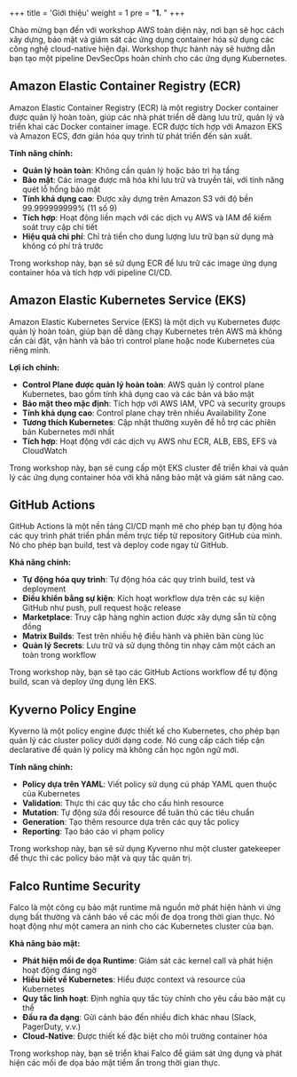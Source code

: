 +++
title = 'Giới thiệu'
weight = 1
pre = "<b>1.</b> "
+++

Chào mừng bạn đến với workshop AWS toàn diện này, nơi bạn sẽ học cách xây dựng, bảo mật và giám sát các ứng dụng container hóa sử dụng các công nghệ cloud-native hiện đại. Workshop thực hành này sẽ hướng dẫn bạn tạo một pipeline DevSecOps hoàn chỉnh cho các ứng dụng Kubernetes.

## Amazon Elastic Container Registry (ECR)

Amazon Elastic Container Registry (ECR) là một registry Docker container được quản lý hoàn toàn, giúp các nhà phát triển dễ dàng lưu trữ, quản lý và triển khai các Docker container image. ECR được tích hợp với Amazon EKS và Amazon ECS, đơn giản hóa quy trình từ phát triển đến sản xuất.

**Tính năng chính:**

- **Quản lý hoàn toàn**: Không cần quản lý hoặc bảo trì hạ tầng
- **Bảo mật**: Các image được mã hóa khi lưu trữ và truyền tải, với tính năng quét lỗ hổng bảo mật
- **Tính khả dụng cao**: Được xây dựng trên Amazon S3 với độ bền 99.999999999% (11 số 9)
- **Tích hợp**: Hoạt động liền mạch với các dịch vụ AWS và IAM để kiểm soát truy cập chi tiết
- **Hiệu quả chi phí**: Chỉ trả tiền cho dung lượng lưu trữ bạn sử dụng mà không có phí trả trước

Trong workshop này, bạn sẽ sử dụng ECR để lưu trữ các image ứng dụng container hóa và tích hợp với pipeline CI/CD.

## Amazon Elastic Kubernetes Service (EKS)

Amazon Elastic Kubernetes Service (EKS) là một dịch vụ Kubernetes được quản lý hoàn toàn, giúp bạn dễ dàng chạy Kubernetes trên AWS mà không cần cài đặt, vận hành và bảo trì control plane hoặc node Kubernetes của riêng mình.

**Lợi ích chính:**

- **Control Plane được quản lý hoàn toàn**: AWS quản lý control plane Kubernetes, bao gồm tính khả dụng cao và các bản vá bảo mật
- **Bảo mật theo mặc định**: Tích hợp với AWS IAM, VPC và security groups
- **Tính khả dụng cao**: Control plane chạy trên nhiều Availability Zone
- **Tương thích Kubernetes**: Cập nhật thường xuyên để hỗ trợ các phiên bản Kubernetes mới nhất
- **Tích hợp**: Hoạt động với các dịch vụ AWS như ECR, ALB, EBS, EFS và CloudWatch

Trong workshop này, bạn sẽ cung cấp một EKS cluster để triển khai và quản lý các ứng dụng container hóa với khả năng bảo mật và giám sát nâng cao.

## GitHub Actions

GitHub Actions là một nền tảng CI/CD mạnh mẽ cho phép bạn tự động hóa các quy trình phát triển phần mềm trực tiếp từ repository GitHub của mình. Nó cho phép bạn build, test và deploy code ngay từ GitHub.

**Khả năng chính:**

- **Tự động hóa quy trình**: Tự động hóa các quy trình build, test và deployment
- **Điều khiển bằng sự kiện**: Kích hoạt workflow dựa trên các sự kiện GitHub như push, pull request hoặc release
- **Marketplace**: Truy cập hàng nghìn action được xây dựng sẵn từ cộng đồng
- **Matrix Builds**: Test trên nhiều hệ điều hành và phiên bản cùng lúc
- **Quản lý Secrets**: Lưu trữ và sử dụng thông tin nhạy cảm một cách an toàn trong workflow

Trong workshop này, bạn sẽ tạo các GitHub Actions workflow để tự động build, scan và deploy ứng dụng lên EKS.

## Kyverno Policy Engine

Kyverno là một policy engine được thiết kế cho Kubernetes, cho phép bạn quản lý các cluster policy dưới dạng code. Nó cung cấp cách tiếp cận declarative để quản lý policy mà không cần học ngôn ngữ mới.

**Tính năng chính:**

- **Policy dựa trên YAML**: Viết policy sử dụng cú pháp YAML quen thuộc của Kubernetes
- **Validation**: Thực thi các quy tắc cho cấu hình resource
- **Mutation**: Tự động sửa đổi resource để tuân thủ các tiêu chuẩn
- **Generation**: Tạo thêm resource dựa trên các quy tắc policy
- **Reporting**: Tạo báo cáo vi phạm policy

Trong workshop này, bạn sẽ sử dụng Kyverno như một cluster gatekeeper để thực thi các policy bảo mật và quy tắc quản trị.

## Falco Runtime Security

Falco là một công cụ bảo mật runtime mã nguồn mở phát hiện hành vi ứng dụng bất thường và cảnh báo về các mối đe dọa trong thời gian thực. Nó hoạt động như một camera an ninh cho các Kubernetes cluster của bạn.

**Khả năng bảo mật:**

- **Phát hiện mối đe dọa Runtime**: Giám sát các kernel call và phát hiện hoạt động đáng ngờ
- **Hiểu biết về Kubernetes**: Hiểu được context và resource của Kubernetes
- **Quy tắc linh hoạt**: Định nghĩa quy tắc tùy chỉnh cho yêu cầu bảo mật cụ thể
- **Đầu ra đa dạng**: Gửi cảnh báo đến nhiều đích khác nhau (Slack, PagerDuty, v.v.)
- **Cloud-Native**: Được thiết kế đặc biệt cho môi trường container hóa

Trong workshop này, bạn sẽ triển khai Falco để giám sát ứng dụng và phát hiện các mối đe dọa bảo mật tiềm ẩn trong thời gian thực.
